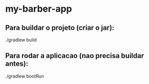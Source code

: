# my-barber-app


## Para buildar o projeto (criar o jar):
./gradlew build


## Para rodar a aplicacao (nao precisa buildar antes):
./gradlew bootRun

